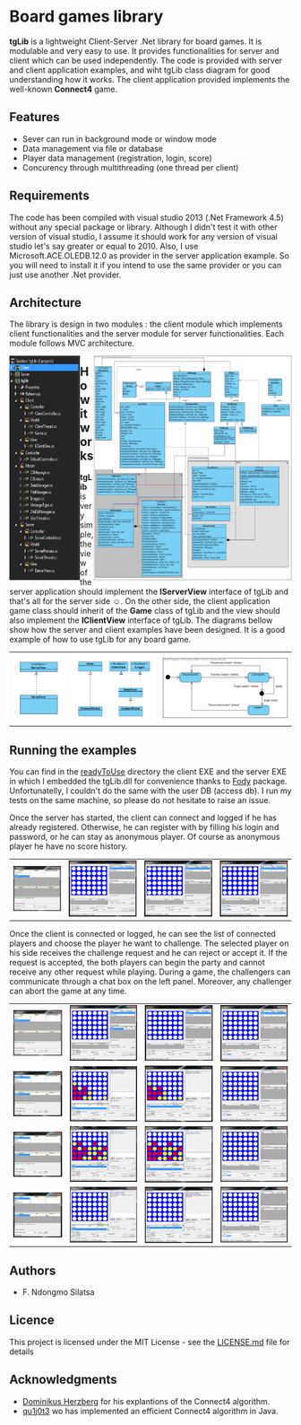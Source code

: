 # Board games library
**tgLib** is a lightweight Client-Server .Net library for board games. It is modulable and very easy to use. It provides functionalities for server and client which can be used independently. The code is provided with server and client application examples, and wiht tgLib class diagram for good understanding how it works. The client application provided implements the well-known **Connect4** game.
  
  ## Features
  
  - Sever can run in background mode or window mode
  - Data management via file or database
  - Player data management (registration, login, score)
  - Concurency through multithreading (one thread per client)
  
  ## Requirements
  
  The code has been compiled with visual studio 2013 (.Net Framework 4.5) without any special package or library. Although I didn't test     it with other version of visual studio, I assume it should work for any version of visual studio let's say greater or equal to 2010.       Also, I use Microsoft.ACE.OLEDB.12.0 as provider in the server application example. So you will need to install it if you intend to use   the same provider or you can just use another .Net provider.
  
  ## Architecture
  
  The library is design in two modules : the client module which implements client functionalities and the server module for server         functionalities. Each module follows MVC architecture.
  
  <img src="https://github.com/ndongmo/Board-games-library/blob/master/images/project_architecture.PNG" align="left" width="25%" height="400"      alt="Project architecture">
  <img src="https://github.com/ndongmo/Board-games-library/blob/master/images/tgLib_Class_diagram.jpg" align="right" width="70%" height="400"      alt="tgLib class diagram">
  
  ## How it works
  
  **tgLib** is very simple, the view of the server application should implement the **IServerView** interface of tgLib and that's all     for the server side :relaxed:. On the other side, the client application game class should inherit of the **Game** class of tgLib and   the view should also implement the **IClientView** interface of tgLib. The diagrams bellow show how the server and client examples       have been designed. It is a good example of how to use tgLib for any board game.
  
  <table style="width:100%">
  <tr>
    <td>
      <img src="https://github.com/ndongmo/Board-games-library/blob/master/images/ServerApp_Class_diagram.PNG" alt="Server App class diagram"/>
    </td>
    <td>
     <img src="https://github.com/ndongmo/Board-games-library/blob/master/images/ClientApp_Class_diagram.PNG" alt="Client App class diagram" />
    </td>
    <td>
      <img src="https://github.com/ndongmo/Board-games-library/blob/master/images/Client_stateMachine_diagram.jpg" alt="Client state machine           diagram"/>
    </td>
  </tr>
 </table>

## Running the examples
You can find in the [readyToUse](https://github.com/ndongmo/Board-games-library/blob/master/readyToUse) directory the client EXE and the server EXE in which I embedded the tgLib.dll for convenience thanks to [Fody](https://github.com/Fody/Costura) package. Unfortunatelly, I couldn't do the same with the user DB (access db). I run my tests on the same machine, so please do not hesitate to raise an issue.

Once the server has started, the client can connect and logged if he has already registered. Otherwise, he can register with by filling his login and password, or he can stay as anonymous player. Of course as anonymous player he have no score history.

<table style="width:100%">
  <tr>
    <td>
      <img src="https://github.com/ndongmo/Board-games-library/blob/master/images/server_1.PNG" />
    </td>
    <td>
      <img src="https://github.com/ndongmo/Board-games-library/blob/master/images/client_1_1.PNG" />
    </td>
    <td>
     <img src="https://github.com/ndongmo/Board-games-library/blob/master/images/client_2_1.PNG" />
    </td>
    <td>
      <img src="https://github.com/ndongmo/Board-games-library/blob/master/images/client_3_1.PNG" />
    </td>
  </tr>
 </table>
 
 Once the client is connected or logged, he can see the list of connected players and choose the player he want to challenge. The selected player on his side receives the challenge request and he can reject or accept it. If the request is accepted, the both players can begin the party and cannot receive any other request while playing. During a game, the challengers can communicate through a chat box on the left panel. Moreover, any challenger can abort the game at any time.
 
<table style="width:100%">
  <tr>
    <td>
      <img src="https://github.com/ndongmo/Board-games-library/blob/master/images/server_1.PNG" />
    </td>
    <td>
      <img src="https://github.com/ndongmo/Board-games-library/blob/master/images/client_1_2.PNG" />
    </td>
    <td>
     <img src="https://github.com/ndongmo/Board-games-library/blob/master/images/client_2_2.PNG" />
    </td>
    <td>
      <img src="https://github.com/ndongmo/Board-games-library/blob/master/images/client_3_1.PNG" />
    </td>
  </tr>
  <tr>
    <td>
      <img src="https://github.com/ndongmo/Board-games-library/blob/master/images/server_2.PNG" />
    </td>
    <td>
      <img src="https://github.com/ndongmo/Board-games-library/blob/master/images/client_1_4.PNG" />
    </td>
    <td>
     <img src="https://github.com/ndongmo/Board-games-library/blob/master/images/client_2_4.PNG" />
    </td>
    <td>
      <img src="https://github.com/ndongmo/Board-games-library/blob/master/images/client_3_3.PNG" />
    </td>
  </tr>
  <tr>
    <td>
      <img src="https://github.com/ndongmo/Board-games-library/blob/master/images/server_2.PNG" />
    </td>
    <td>
      <img src="https://github.com/ndongmo/Board-games-library/blob/master/images/client_1_5.PNG" />
    </td>
    <td>
     <img src="https://github.com/ndongmo/Board-games-library/blob/master/images/client_2_5.PNG" />
    </td>
    <td>
      <img src="https://github.com/ndongmo/Board-games-library/blob/master/images/client_3_3.PNG" />
    </td>
  </tr>
   <tr>
    <td>
      <img src="https://github.com/ndongmo/Board-games-library/blob/master/images/server_2.PNG" />
    </td>
    <td>
      <img src="https://github.com/ndongmo/Board-games-library/blob/master/images/client_1_6.PNG" />
    </td>
    <td>
     <img src="https://github.com/ndongmo/Board-games-library/blob/master/images/client_2_6.PNG" />
    </td>
    <td>
      <img src="https://github.com/ndongmo/Board-games-library/blob/master/images/client_3_3.PNG" />
    </td>
  </tr>
 </table>
 
## Authors

* F. Ndongmo Silatsa

## Licence

This project is licensed under the MIT License - see the [LICENSE.md](https://github.com/ndongmo/Board-games-library/blob/master/LICENSE.md) file for details

## Acknowledgments

* [Dominikus Herzberg](https://github.com/ndongmo/BitboardC4/blob/master/BitboardDesign.md) for his explantions of the Connect4 algorithm.
* [qu1j0t3](https://github.com/qu1j0t3/fhourstones) wo has implemented an efficient Connect4 algorithm in Java.

 
